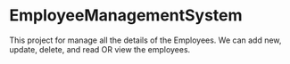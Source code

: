 # EmployeeManagementSystem
This project for manage all the details of the Employees. We can add new, update, delete, and read OR view the employees.
